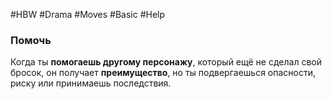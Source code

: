 #HBW #Drama #Moves #Basic #Help 
### Помочь
Когда ты **помогаешь другому персонажу**, который ещё не сделал свой бросок, он получает **преимущество**, но ты подвергаешься опасности, риску или принимаешь последствия.
